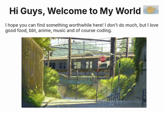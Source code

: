 <div align="center">

  <!-- Title -->
  
  <h1> Hi Guys, Welcome to My World <img src="https://github.com/yolandahuangg/yolandahuangg/blob/main/myCat.gif" width="50px"> </h1>
</div>

<!-- Info -->

<div align="left">
  
  I hope you can find something worthwhile here! I don't do much, but I love good food, bbt, anime, music and of course coding. 
  
<div align="center" width="50">

  <img src="https://github.com/yolandahuangg/yolandahuangg/blob/main/train.gif" width="400px"> </hl>
